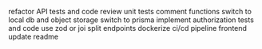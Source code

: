 refactor API tests and code
review unit tests
comment functions
switch to local db and object storage
switch to prisma
implement authorization tests and code
use zod or joi
split endpoints
dockerize
ci/cd pipeline
frontend
update readme
